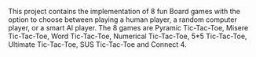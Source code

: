 This project contains the implementation of 8 fun Board games with the option to choose between playing a human player, a random computer player, or a smart AI player. The 8 games are Pyramic Tic-Tac-Toe, Misere Tic-Tac-Toe, Word Tic-Tac-Toe, Numerical Tic-Tac-Toe, 5*5 Tic-Tac-Toe, Ultimate Tic-Tac-Toe, SUS Tic-Tac-Toe and Connect 4.
